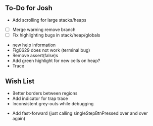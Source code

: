 ##  To-Do for Josh
* Add scrolling for large stacks/heaps
- [ ] Merge warning remove branch
- [ ] Fix highlighting bugs in stack/heap/globals
* new help information
* Fig0629 does not work (terminal bug)
* Remove assert(false)s
* Add green highlight for new cells on heap?
* Trace 

## Wish List
* Better borders between regions
* Add indicator for trap trace
* Inconsistent grey-outs while debugging
- Add fast-forward (just calling singleStepBtnPressed over and over again)


